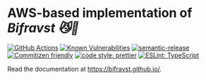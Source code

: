 # AWS-based implementation of _Bifravst :smirk_cat::rainbow:_

[![GitHub Actions](https://github.com/bifravst/aws/workflows/Test%20and%20Release/badge.svg)](https://github.com/bifravst/aws/actions)
[![Known Vulnerabilities](https://snyk.io/test/github/bifravst/aws/badge.svg)](https://snyk.io/test/github/bifravst/aws)
[![semantic-release](https://img.shields.io/badge/%20%20%F0%9F%93%A6%F0%9F%9A%80-semantic--release-e10079.svg)](https://github.com/semantic-release/semantic-release)
[![Commitizen friendly](https://img.shields.io/badge/commitizen-friendly-brightgreen.svg)](http://commitizen.github.io/cz-cli/)
[![code style: prettier](https://img.shields.io/badge/code_style-prettier-ff69b4.svg)](https://github.com/prettier/prettier/)
[![ESLint: TypeScript](https://img.shields.io/badge/ESLint-TypeScript-blue.svg)](https://github.com/typescript-eslint/typescript-eslint)

Read the documentation at https://bifravst.github.io/.

